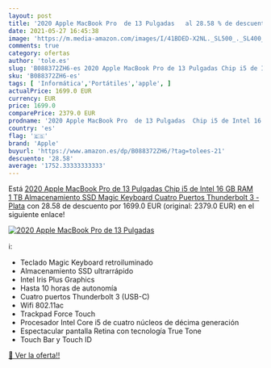 ```yaml
---
layout: post
title: '2020 Apple MacBook Pro  de 13 Pulgadas   al 28.58 % de descuento'
date: 2021-05-27 16:45:38
image: 'https://m.media-amazon.com/images/I/41BDED-X2NL._SL500_._SL400_.jpg'
comments: true
category: ofertas
author: 'tole.es'
slug: 'B088372ZH6-es 2020 Apple MacBook Pro de 13 Pulgadas Chip i5 de Intel 16...'
sku: 'B088372ZH6-es'
tags: [ 'Informática','Portátiles','apple', ]
actualPrice: 1699.0 EUR
currency: EUR
price: 1699.0
comparePrice: 2379.0 EUR
prodname: '2020 Apple MacBook Pro  de 13 Pulgadas  Chip i5 de Intel 16 GB RAM  1 TB Almacenamiento SSD  Magic Keyboard  Cuatro Puertos Thunderbolt 3  - Plata'
country: 'es'
flag: '🇪🇸'
brand: 'Apple'
buyurl: 'https://www.amazon.es/dp/B088372ZH6/?tag=tolees-21'
descuento: '28.58'
average: '1752.33333333333'
---
```


Está [2020 Apple MacBook Pro  de 13 Pulgadas  Chip i5 de Intel 16 GB RAM  1 TB Almacenamiento SSD  Magic Keyboard  Cuatro Puertos Thunderbolt 3  - Plata](https://www.amazon.es/dp/B088372ZH6/?tag=tolees-21) con 28.58 de descuento por 1699.0 EUR (original: 2379.0 EUR) en el siguiente enlace!

[![2020 Apple MacBook Pro  de 13 Pulgadas  ](https://m.media-amazon.com/images/I/41BDED-X2NL._SL500_._SL400_.jpg)](https://www.amazon.es/dp/B088372ZH6/?tag=tolees-21)

ℹ️:

- Teclado Magic Keyboard retroiluminado
- Almacenamiento SSD ultrarrápido
- Intel Iris Plus Graphics
- Hasta 10 horas de autonomía
- Cuatro puertos Thunderbolt 3 (USB-C)
- Wifi 802.11ac
- Trackpad Force Touch
- Procesador Intel Core i5 de cuatro núcleos de décima generación
- Espectacular pantalla Retina con tecnología True Tone
- Touch Bar y Touch ID

[🛒 Ver la oferta!!](https://www.amazon.es/dp/B088372ZH6/?tag=tolees-21)
